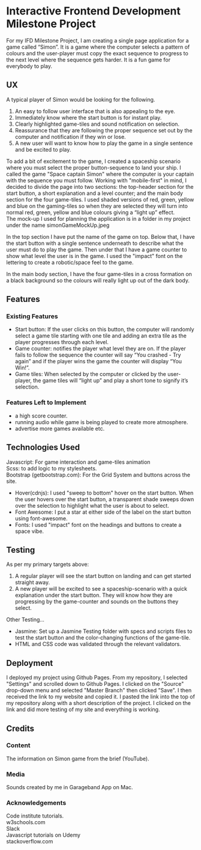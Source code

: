 # Interactive Frontend Development Milestone Project
For my IFD Milestone Project, I am creating a single page application for a game called “Simon”.  It is a game where the computer selects a pattern of colours and the user-player must copy the exact sequence to progress to the next level where the sequence gets harder.  It is a fun game for everybody to play.

## UX
A typical player of Simon would be looking for the following. 

1. An easy to follow user interface that is also appealing to the eye.  
2. Immediately know where the start button is for instant play.  
3. Clearly highlighted game-tiles and sound notification on selection.
4. Reassurance that they are following the proper sequence set out by the computer and notification if they win or lose.  
5. A new user will want to know how to play the game in a single sentence and be excited to play.

To add a bit of excitement to the game, I created a spaceship scenario where you must select the proper button-sequence to land your ship.  I called the game "Space captain Simon" where the computer is your captain with the sequence you must follow. Working with "mobile-first" in mind, I decided to divide the page into two sections: the top-header section for the start button, a short explanation and a level counter; and the main body section for the four game-tiles. 
I used shaded versions of red, green, yellow and blue on the gaming-tiles so when they are selected they will turn into normal red, green, yellow and blue colours giving a “light up” effect.  
The mock-up I used for planning the application is in a folder in my project under the name simonGameMockUp.jpeg

In the top section I have put the name of the game on top.  Below that, I have the start button with a single sentence underneath to describe what the user must do to play the game.  Then under that I have a game counter to show what level the user is in the game. I used the "impact" font on the lettering to create a robotic/space feel to the game. 

In the main body section, I have the four game-tiles in a cross formation on a black background so the colours will really light up out of the dark body.


## Features
### Existing Features
- Start button: If the user clicks on this button, the computer will randomly select a game tile starting with one tile and adding an extra tile as the player progresses through each level.
- Game counter: notifies the player what level they are on.  If the player fails to follow the sequence the counter will say “You crashed - Try again” and if the player wins the game the counter will display “You Win!”.
- Game tiles: When selected by the computer or clicked by the user-player, the game tiles will “light up” and play a short tone to signify it’s selection.

### Features Left to Implement
- a high score counter.
- running audio while game is being played to create more atmosphere.
- advertise more games available etc.

## Technologies Used
Javascript: For game interaction and game-tiles animation  
Scss: to add logic to my stylesheets.  
Bootstrap (getbootstrap.com): For the Grid System and buttons across the site.
- Hover(cdnjs): I used "sweep to bottom" hover on the start button.  When the user hovers over the start button, a transparent shade sweeps down over the selection to highlight what the user is about to select. 
- Font Awesome: I put a star at either side of the label on the start button using font-awesome. 
- Fonts: I used "impact" font on the headings and buttons to create a space vibe.  

## Testing
As per my primary targets above:

1. A regular player will see the start button on landing and can get started straight away.
2. A new player will be excited to see a spaceship-scenario with a quick explanation under the start button. They will know how they are progressing by the game-counter and sounds on the buttons they select.


Other Testing...

- Jasmine: Set up a Jasmine Testing folder with specs and scripts files to test the start button and the color-changing functions of the game-tile.  
- HTML and CSS code was validated through the relevant validators.

## Deployment
I deployed my project using Github Pages. From my repository, I selected "Settings" and scrolled down to Github Pages. I clicked on the "Source" drop-down menu and selected "Master Branch" then clicked "Save". I then received the link to my website and copied it. I pasted the link into the top of my repository along with a short description of the project. I clicked on the link and did more testing of my site and everything is working.
## Credits
### Content
The information on Simon game from the brief (YouTube).

### Media
Sounds created by me in Garageband App on Mac.

### Acknowledgements
Code institute tutorials.  
w3schools.com  
Slack  
Javascript tutorials on Udemy  
stackoverflow.com
